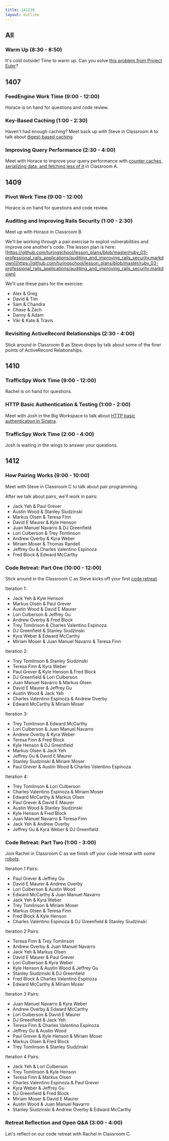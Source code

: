 ```yaml
---
title: 141230
layout: outline
---
```


## All

### Warm Up (8:30 - 8:50)

It's cold outside! Time to warm up. Can you solve [this problem from Project Euler](https://projecteuler.net/problem=10)?

## 1407

### FeedEngine Work Time (9:00 - 12:00)

Horace is on hand for questions and code review.

### Key-Based Caching (1:00 - 2:30)

Haven't had enough caching? Meet back up with Steve in Classroom A to talk about [digest-based caching](http://tutorials.jumpstartlab.com/topics/performance/digest_based_caching.html).

### Improving Query Performance (2:30 - 4:00)

Meet with Horace to improve your query performance with [counter caches, serializing data, and fetching less of it](http://tutorials.jumpstartlab.com/topics/performance/queries.html) in Classroom A.

## 1409

### Pivot Work Time (9:00 - 12:00)

Horace is on hand for questions and code review.

### Auditing and Improving Rails Security (1:00 - 2:30)

Meet up with Horace in Classroom B.

We'll be working through a pair exercise to exploit vulnerabilities and improve one another's code. The lesson plan is here: [https://github.com/turingschool/lesson_plans/blob/master/ruby_03-professional_rails_applications/auditing_and_improving_rails_security.markdown](https://github.com/turingschool/lesson_plans/blob/master/ruby_03-professional_rails_applications/auditing_and_improving_rails_security.markdown)

We'll use these pairs for the exercise:

* Alex & Greg
* David & Tim
* Sam & Chandra
* Chase & Zach
* Danny & Adam
* Viki & Kate & Travis

### Revisiting ActiveRecord Relationships (2:30 - 4:00)

Stick around in Classroom B as Steve drops by talk about some of the finer points of ActiveRecord Relationships.

## 1410

### TrafficSpy Work Time (9:00 - 12:00)

Rachel is on hand for questions.

### HTTP Basic Authentication & Testing (1:00 - 2:00)

Meet with Josh in the Big Workspace to talk about [HTTP basic authentication in Sinatra](https://github.com/turingschool/lesson_plans/blob/master/ruby_02-web_applications_with_ruby/http_auth.markdown).

### TrafficSpy Work Time (2:00 - 4:00)

Josh is waiting in the wings to answer your questions.

## 1412

### How Pairing Works (9:00 - 10:00)

Meet with Steve in Classroom C to talk about pair programming.

After we talk about pairs, we'll work in pairs:

* Jack Yeh & Paul Grever
* Austin Wood & Stanley Siudzinski
* Markus Olsen & Teresa Finn
* David E Maurer & Kyle Henson
* Juan Manuel Navarro & DJ Greenfield
* Lori Culberson & Trey Tomlinson
* Andrew Overby & Kyra Weber
* Miriam Moser & Thomas Randell
* Jeffrey Gu & Charles Valentino Espinoza
* Fred Block & Edward McCarthy

### Code Retreat: Part One (10:00 - 12:00)

Stick around in the Classroom C as Steve kicks off your first [code retreat](http://www.tablexi.com/blog/2013/05/what-is-a-code-retreat-anyway-and-how-to-persuade-the-big-cheese-to-sponsor-one/developers/).

Iteration 1: 

* Jack Yeh & Kyle Henson
* Markus Olsen & Paul Grever
* Austin Wood & David E Maurer
* Lori Culberson & Jeffrey Gu
* Andrew Overby & Fred Block
* Trey Tomlinson & Charles Valentino Espinoza
* DJ Greenfield & Stanley Siudzinski
* Kyra Weber & Edward McCarthy
* Miriam Moser & Juan Manuel Navarro & Teresa Finn

Iteration 2:

* Trey Tomlinson & Stanley Siudzinski
* Teresa Finn & Kyra Weber
* Paul Grever & Kyle Henson & Fred Block
* DJ Greenfield & Lori Culberson
* Juan Manuel Navarro & Markus Olsen
* David E Maurer & Jeffrey Gu
* Austin Wood & Jack Yeh
* Charles Valentino Espinoza & Andrew Overby
* Edward McCarthy & Miriam Moser

Iteration 3:

* Trey Tomlinson & Edward McCarthy
* Lori Culberson & Juan Manuel Navarro
* Andrew Overby & Kyra Weber
* Teresa Finn & Fred Block
* Kyle Henson & DJ Greenfield
* Markus Olsen & Jack Yeh
* Jeffrey Gu & David E Maurer
* Stanley Siudzinski & Miriam Moser
* Paul Grever & Austin Wood & Charles Valentino Espinoza

Iteration 4: 

* Trey Tomlinson & Lori Culberson
* Charles Valentino Espinoza & Miriam Moser
* Edward McCarthy & Markus Olsen
* Paul Grever & David E Maurer
* Austin Wood & Stanley Siudzinski
* Kyle Henson & Fred Block
* Juan Manuel Navarro & Teresa Finn
* Jack Yeh & Andrew Overby
* Jeffrey Gu & Kyra Weber & DJ Greenfield

### Code Retreat: Part Two (1:00 - 3:00)

Join Rachel in Classroom C as we finish off your code retreat with some [robots](https://github.com/turingschool/code_retreat).

Iteration 1 Pairs:

* Paul Grever & Jeffrey Gu
* David E Maurer & Andrew Overby
* Lori Culberson & Austin Wood
* Edward McCarthy & Juan Manuel Navarro
* Jack Yeh & Kyra Weber
* Trey Tomlinson & Miriam Moser
* Markus Olsen & Teresa Finn
* Fred Block & Kyle Henson
* Charles Valentino Espinoza & DJ Greenfield & Stanley Siudzinski

Iteration 2 Pairs:

* Teresa Finn & Trey Tomlinson
* Andrew Overby & Juan Manuel Navarro
* Jack Yeh & Markus Olsen
* David E Maurer & Paul Grever
* Lori Culberson & Kyra Weber
* Kyle Henson & Austin Wood & Jeffrey Gu 
* Stanley Siudzinski & DJ Greenfield
* Fred Block & Charles Valentino Espinoza
* Edward McCarthy & Miriam Moser

Iteration 3 Pairs:

* Juan Manuel Navarro & Kyra Weber
* Andrew Overby & Edward McCarthy
* Lori Culberson & David E Maurer
* DJ Greenfield & Jack Yeh
* Teresa Finn & Charles Valentino Espinoza
* Jeffrey Gu & Austin Wood
* Paul Grever & Kyle Henson & Miriam Moser
* Markus Olsen & Fred Block
* Trey Tomlinson & Stanley Siudzinski

Iteration 4 Pairs:

* Jack Yeh & Lori Culberson
* Trey Tomlinson & Kyle Henson
* Teresa Finn & Markus Olsen 
* Charles Valentino Espinoza & Paul Grever
* Kyra Weber & Jeffrey Gu
* DJ Greenfield & Fred Block
* Miriam Moser & David E Maurer
* Austin Wood & Juan Manuel Navarro
* Stanley Siudzinski & Andrew Overby & Edward McCarthy

### Retreat Reflection and Open Q&A (3:00 - 4:00)

Let's reflect on our code retreat with Rachel in Classroom C.
